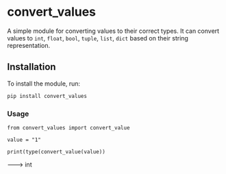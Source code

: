 # convert_values

A simple module for converting values to their correct types. It can convert values to `int`, `float`, `bool`, `tuple`, `list`, `dict` based on their string representation.

## Installation

To install the module, run:

```bash
pip install convert_values
```
### Usage
```
from convert_values import convert_value

value = "1"

print(type(convert_value(value))
```
---> int

